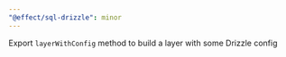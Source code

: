 ```yaml
---
"@effect/sql-drizzle": minor
---
```


Export `layerWithConfig` method to build a layer with some Drizzle config
